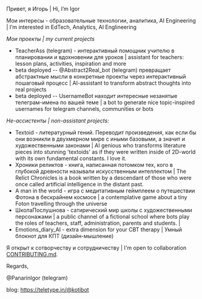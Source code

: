 Привет, я Игорь | Hi, I’m Igor 

Мои интересы - образовательные технологии, аналитика, AI Engineering | I’m interested in EdTech, Analytics, AI Englineering

_Мои проекты | my current projects_
  * TeacherAss (telegram) - интерактивный помощник учителю в планировании и вдохновении для уроков | assistant for teachers: lesson plans, activities, inspiration and more 
  * beta deployed -- @Abstract2Real_bot (telegram) превращает абстрактные мысли в конкретные проекты через интерактивный пошаговый процесс | AI-assistant to transform abstract thoughts into real projects 
  * beta deployed -- UsernameBot находит интересные незанятые телеграм-имена по вашей теме | a bot to generate nice topic-inspired usernames for telegram channels, communities or bots 

_Не-ассистенты | non-assistant projects:_
  * Textoid - литературный гений. Переводит произведения, как если бы они возникли в двухмерном мире с иными базовыми, а значит и художественными законами | AI genious  who transforms literature pieces into stunning 'textoids' as if they were written inside of 2D-world with its own fundamental constants. I love it.
  * Хроники реликтов - книга, написанная потомком тех, кого в глубокой древности называли искусственным интеллектом | The Relict Chronicles is a book written by a descendant of those who were once called artificial intelligence in the distant past.
  * A man in the world - игра с медитативным геймплеем о путешествии Фотона в бескрайнем космосе | a contemplative game about a tiny Foton travelling through the universe 
  * ШколаПослушнова - сатирический мир школы с художественными персонажами | a public channel of a fictional school where bots play the roles of teachers, staff, administration, parents and students. | 
  * Emotions_diary_AI - extra dimension for your CBT therapy | Умный блокнот для КПТ (дизайн-мышление)

Я открыт к сотворчеству и сотрудничеству | I'm open to collaboration
[CONTRIBUTING.md](CONTRIBUTING.md).

Regards,

@PanarinIgor (telegram)

blog: https://teletype.in/@kotibot
